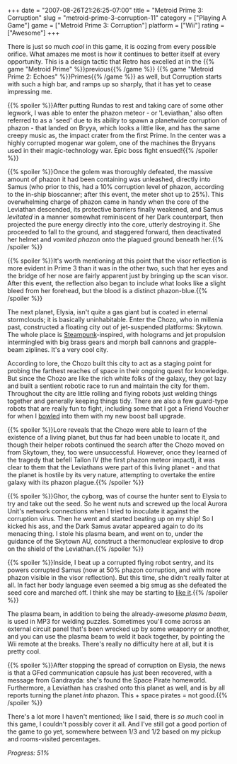 +++
date = "2007-08-26T21:26:25-07:00"
title = "Metroid Prime 3: Corruption"
slug = "metroid-prime-3-corruption-11"
category = ["Playing A Game"]
game = ["Metroid Prime 3: Corruption"]
platform = ["Wii"]
rating = ["Awesome"]
+++

There is just so much <i>cool</i> in this game, it is oozing from every possible orifice.  What amazes me most is how it continues to better itself at every opportunity.  This is a design tactic that Retro has excelled at in the {{% game "Metroid Prime" %}}previous{{% /game %}} {{% game "Metroid Prime 2: Echoes" %}}Primes{{% /game %}} as well, but Corruption starts with such a high bar, and ramps up so sharply, that it has yet to cease impressing me.

{{% spoiler %}}After putting Rundas to rest and taking care of some other legwork, I was able to enter the phazon meteor - or 'Leviathan,' also often referred to as a 'seed' due to its ability to spawn a planetwide corruption of phazon - that landed on Bryya, which looks a little like, and has the same creepy music as, the impact crater from the first Prime.  In the center was a highly corrupted mogenar war golem, one of the machines the Bryyans used in their magic-technology war.  Epic boss fight ensued!{{% /spoiler %}}

{{% spoiler %}}Once the golem was thoroughly defeated, the massive amount of phazon it had been containing was unleashed, directly into Samus (who prior to this, had a 10% corruption level of phazon, according to the in-ship bioscanner; after this event, the meter shot up to 25%).  This overwhelming charge of phazon came in handy when the core of the Leviathan descended, its protective barriers finally weakened, and Samus <i>levitated</i> in a manner somewhat reminiscent of her Dark counterpart, then projected the pure energy directly into the core, utterly destroying it.  She proceeded to fall to the ground, and staggered forward, then deactivated her helmet and <i>vomited phazon</i> onto the plagued ground beneath her.{{% /spoiler %}}

{{% spoiler %}}It's worth mentioning at this point that the visor reflection is more evident in Prime 3 than it was in the other two, such that her eyes and the bridge of her nose are fairly apparent just by bringing up the scan visor.  After this event, the reflection also began to include what looks like a slight bleed from her forehead, but the blood is a distinct phazon-blue.{{% /spoiler %}}

The next planet, Elysia, isn't quite a gas giant but is coated in eternal stormclouds; it is basically uninhabitable.  Enter the Chozo, who in millenia past, constructed a floating city out of jet-suspended platforms: Skytown.  The whole place is <a href="http://en.wikipedia.org/wiki/Steampunk">Steampunk</a>-inspired, with holograms and jet propulsion intermingled with big brass gears and morph ball cannons and grapple-beam ziplines.  It's a very cool city.

According to lore, the Chozo built this city to act as a staging point for probing the farthest reaches of space in their ongoing quest for knowledge.  But since the Chozo are like the rich white folks of the galaxy, they got lazy and built a sentient robotic race to run and maintain the city for them.  Throughout the city are little rolling and flying robots just welding things together and generally keeping things tidy.  There are also a few guard-type robots that are really fun to fight, including some that I got a Friend Voucher for when I <a href="http://www.youtube.com/watch?v=v4yqveLbWQk">bowled</a> into them with my new boost ball upgrade.

{{% spoiler %}}Lore reveals that the Chozo were able to learn of the existence of a living planet, but thus far had been unable to locate it, and though their helper robots continued the search after the Chozo moved on from Skytown, they, too were unsuccessful.  However, once they learned of the tragedy that befell Tallon IV (the first phazon meteor impact), it was clear to them that the Leviathans were part of this living planet - and that the planet is hostile by its very nature, attempting to overtake the entire galaxy with its phazon plague.{{% /spoiler %}}

{{% spoiler %}}Ghor, the cyborg, was of course the hunter sent to Elysia to try and take out the seed.  So he went nuts and screwed up the local Aurora Unit's network connections when I tried to inoculate it against the corruption virus.  Then he went and started beating up on my ship!  So I kicked his ass, and the Dark Samus avatar appeared again to do its menacing thing.  I stole his plasma beam, and went on to, under the guidance of the Skytown AU, construct a thermonuclear explosive to drop on the shield of the Leviathan.{{% /spoiler %}}

{{% spoiler %}}Inside, I beat up a corrupted flying robot sentry, and its powers corrupted Samus (now at 50% phazon corruption, and with more phazon visible in the visor reflection).  But this time, she didn't really falter at all.  In fact her body language even seemed a big smug as she defeated the seed core and marched off.  I think she may be starting to <a href="http://www.youtube.com/watch?v=EzMqJnsgMgg">like it</a>.{{% /spoiler %}}

The plasma beam, in addition to being the already-awesome <i>plasma beam</i>, is used in MP3 for welding puzzles.  Sometimes you'll come across an external circuit panel that's been wrecked up by some weaponry or another, and you can use the plasma beam to weld it back together, by pointing the Wii remote at the breaks.  There's really no difficulty here at all, but it is pretty cool.

{{% spoiler %}}After stopping the spread of corruption on Elysia, the news is that a GFed communication capsule has just been recovered, with a message from Gandrayda: she's found the Space Pirate homeworld.  Furthermore, a Leviathan has crashed onto this planet as well, and is by all reports turning the planet <i>into</i> phazon.  This + space pirates = not good.{{% /spoiler %}}

There's a lot more I haven't mentioned; like I said, there is <i>so much</i> cool in this game, I couldn't possibly cover it all.  And I've still got a good portion of the game to go yet, somewhere between 1/3 and 1/2 based on my pickup and rooms-visited percentages.

<i>Progress: 51%</i>